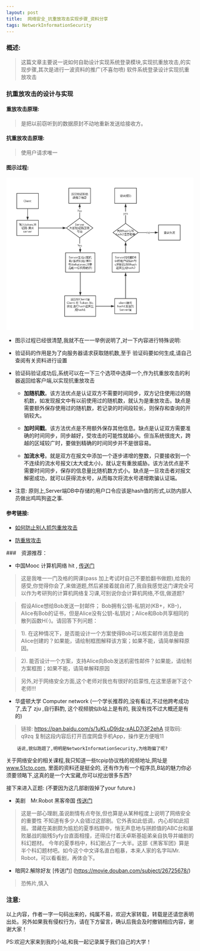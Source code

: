 ```yaml
---
layout: post
title:  网络安全_抗重放攻击实现步骤_资料分享
tags: NetworkInformationSecurity
---
```

### 概述:
> 这篇文章主要说一说如何自助设计实现系统登录模块,实现抗重放攻击,的实现步骤,其次是进行一波资料的推广(不喜勿喷)
> 软件系统登录设计实现抗重放攻击

### 抗重放攻击的设计与实现

#### 重放攻击原理: 
> 是把以前窃听到的数据原封不动地重新发送给接收方。

#### 抗重放攻击原理:
> 使用户请求唯一

#### 图示过程: 
![抗重放攻击实现原理.png](./antiRepeatHack.png)

- 图示过程已经很清楚,我就不在一一举例说明了,对一下内容进行特殊说明:

- 验证码的作用是为了向服务器请求获取随机数,至于 验证码要如何生成,请自己查阅有关资料进行设置
- 验证码验证成功后,系统可以在一下三个选项中选择一个,作为抗重放攻击的利器返回给客户端,以实现抗重放攻击
    - **加随机数**。该方法优点是认证双方不需要时间同步，双方记住使用过的随机数，如发现报文中有以前使用过的随机数，就认为是重放攻击。缺点是需要额外保存使用过的随机数，若记录的时间段较长，则保存和查询的开销较大。
    - **加时间戳**。该方法优点是不用额外保存其他信息。缺点是认证双方需要准确的时间同步，同步越好，受攻击的可能性就越小。但当系统很庞大，跨越的区域较广时，要做到精确的时间同步并不是很容易。
    
    - **加流水号**。就是双方在报文中添加一个逐步递增的整数，只要接收到一个不连续的流水号报文(太大或太小)，就认定有重放威胁。该方法优点是不需要时间同步，保存的信息量比随机数方式小。缺点是一旦攻击者对报文解密成功，就可以获得流水号，从而每次将流水号递增欺骗认证端。
    
- 注意: 原则上,Server端DB中存储的用户口令应该是hash值的形式,以防内部人员做出鸡鸣狗盗之事.

#### 参考链接: 
- [如何防止别人抓包重放攻击](https://www.cnblogs.com/jay54520/p/6181604.html?utm_source=itdadao&utm_medium=referral)

- [防重放攻击](https://blog.csdn.net/srp123/article/details/78989708)

###　资源推荐：
- 中国Mooc 计算机网络  hit , [传送门](https://www.icourse163.org/course/HIT-154005)


> 这是我唯一一门及格的网课(pass 加上考试时自己不要脸翻书做题),给我的感受,你觉得你会了,来做道题,然后紧接着就自闭了,我自我感觉这门课完全可以作为考研狗的计算机网络复习课,可别说你会计算机网络,不信,做道题? 

> 假设Alice想给Bob发送一封邮件； Bob拥有公钥-私钥对(KB+，KB–)，Alice有Bob的证书，但是Alice没有公钥-私钥对；Alice和Bob共享相同的散列函数H(·)。请回答下列问题：

>1). 在这种情况下，是否能设计一个方案使得Bob可以核实邮件消息是由Alice创建的？如果能，请绘制框图解释该方案；如果不能，请简单解释原因。

>2). 能否设计一个方案，支持Alice向Bob发送机密性邮件？如果能，请绘制方案框图；如果不能，请简单解释原因

>另外,对于网络安全方面,这个老师对我也有很好的启蒙性,在这里感谢下这个老师!!!

- 华盛顿大学 Computer network (一个学长推荐的,没有看过,不过他跨考成功了,去了 zju ,自行斟酌, 这个视频貌似b站上是有的, 我没有找不过大概还是有的)
> 链接: https://pan.baidu.com/s/1uKLuD9idz-xALD7i3F2ehA 提取码: q9zq 复制这段内容后打开百度网盘手机App，操作更方便哦11

        话说,貌似跑题了,明明是NetworkInformationSecurity,为啥跑偏了呢?

关于网络安全的相关课程,我只知道一些tcpip协议栈的视频地址,网址是 www.51cto.com, 里面的资料还是挺全的, 还有作为有一个程序员,B站的魅力你必须要领略下,这真的是一个大宝藏,你可以挖出很多东西?

接下来进入正题: (不要因为这几部剧毁掉了your future.)

- 美剧　Mr.Robot 黑客帝国 [传送门](https://movie.douban.com/subject/26290409/)
> 这是一部心理剧,虽说剧情有点夸张,但也算是从某种程度上说明了网络安全的重要性
>  不知道有多少人会错过这部剧。它外表如此低调，内心却如此招摇。潜藏在美剧颇为尴尬的夏季档期中，悄无声息地与拼颜值的ABC台和屡败屡战的脑残Syfy台直面相撞，还得应付着沃卓斯基姐弟亲自执导并编剧的科幻题材。
> 今年的夏季档中，科幻剧占了一大半。这部《黑客军团》算是半个科幻题材吧。如今这个中文译名直白粗暴，本来人家的名字叫Mr. Robot，可以看看剧，再体会下。
- 暗网2.解除好友 [传送门] (https://movie.douban.com/subject/26725678/) 
> 恐怖片,慎入
### 注意:
以上内容，作者一字一句码出来的，纯属不易，欢迎大家转载，转载是还请您表明出处。另外如果我有侵权行为，请在下方留言，确认后我会及时撤销相应内容，谢谢大家！

PS:欢迎大家来到我的小站,和我一起记录属于我们自己的大学！

　
